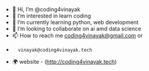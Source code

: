 - 👋 Hi, I’m @coding4vinayak
- 👀 I’m interested in learn coding
- 🌱 I’m currently learning python, web development 
- 💞️ I’m looking to collaborate on ai amd data science
- 📫 How to reach me coding4vinayak@gmail.com or 
-       vinayak@coding4vinayak.tech
- 🌍 website - (http://coding4vinayak.tech)

<!---
coding4vinayak/coding4vinayak is a ✨ special ✨ repository because its `README.md` (this file) appears on your GitHub profile.
You can click the Preview link to take a look at your changes.
--->
